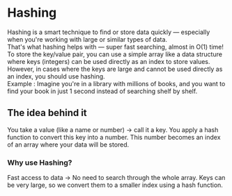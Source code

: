 # Hashing

Hashing is a smart technique to find or store data quickly — especially when you're working with large or similar types of data.<br>
That's what hashing helps with — super fast searching, almost in O(1) time!<br>To store the key/value pair, you can use a simple array like a data structure where keys (integers) can be used directly as an index to store values. However, in cases where the keys are large and cannot be used directly as an index, you should use hashing.<br>Example : Imagine you're in a library with millions of books, and you want to find your book in just 1 second instead of searching shelf by shelf.

## The idea behind it

You take a value (like a name or number) → call it a key.
You apply a hash function to convert this key into a number.
This number becomes an index of an array where your data will be stored.

### Why use Hashing?

Fast access to data → No need to search through the whole array.
Keys can be very large, so we convert them to a smaller index using a hash function.


